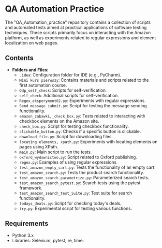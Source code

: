 # QA Automation Practice

The "QA_Automation_practice" repository contains a collection of scripts and automated tests aimed at practical applications of software testing techniques. These scripts primarily focus on interacting with the Amazon platform, as well as experiments related to regular expressions and element localization on web pages.

## Contents

- **Folders and Files**:
  - `.idea`: Configuration folder for IDE (e.g., PyCharm).
  - `Mini kurs pierwszy`: Contains materials and scripts related to the first automation course.
  - `Odp_self_check`: Scripts for self-verification.
  - `self_check`: Additional scripts for self-verification.
  - `Regex_eksperyment02.py`: Experiments with regular expressions.
  - `Send_message_submit.py`: Script for testing the message sending functionality.
  - `amazon_zabawki,_check_box.py`: Tests related to interacting with checkbox elements on the Amazon site.
  - `check_box.py`: Script for testing checkbox functionality.
  - `clickable_button.py`: Checks if a specific button is clickable.
  - `download_file.py`: Script for downloading files.
  - `locating elements, xpath.py`: Experiments with locating elements on pages using XPath.
  - `main.py`: Main script to run the tests.
  - `oxford_wydawnictwo.py`: Script related to Oxford publishing.
  - `regex.py`: Examples of using regular expressions.
  - `test_amazon_empty_cart.py`: Tests the functionality of an empty cart.
  - `test_amazon_search.py`: Tests the product search functionality.
  - `test_amazon_search_parametrize.py`: Parameterized search tests.
  - `test_amazon_search_pytest.py`: Search tests using the pytest framework.
  - `test_amazon_search_test_Suite.py`: Test suite for search functionality.
  - `todays_deals.py`: Script for checking today's deals.
  - `try.py`: Experimental script for testing various functions.

## Requirements

- Python 3.x
- Libraries: Selenium, pytest, re, time.
